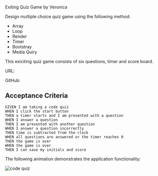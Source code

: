 Exiting Quiz Game by Veronica 

Design multiple choice quiz game using the following method:
- Array
- Loop
- Render
- Timer
- Bootstray
- Media Quiry

This exiciting quiz game consists of six questions, timer and score board.

URL:

GitHub:








## Acceptance Criteria

```
GIVEN I am taking a code quiz
WHEN I click the start button
THEN a timer starts and I am presented with a question
WHEN I answer a question
THEN I am presented with another question
WHEN I answer a question incorrectly
THEN time is subtracted from the clock
WHEN all questions are answered or the timer reaches 0
THEN the game is over
WHEN the game is over
THEN I can save my initials and score
```

The following animation demonstrates the application functionality:

![code quiz](./Assets/04-web-apis-homework-demo.gif)

